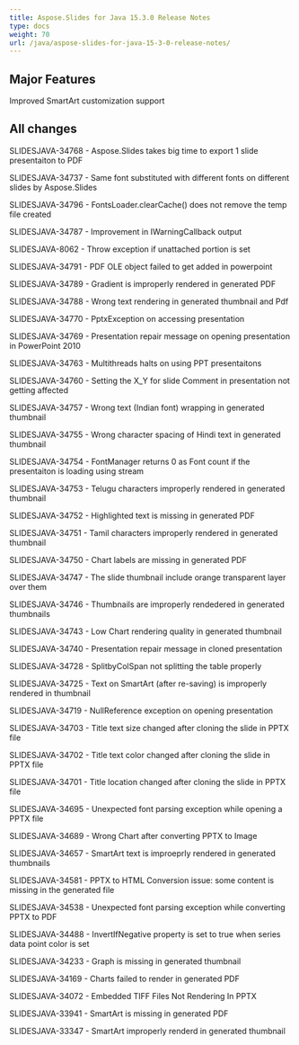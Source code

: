 ```yaml
---
title: Aspose.Slides for Java 15.3.0 Release Notes
type: docs
weight: 70
url: /java/aspose-slides-for-java-15-3-0-release-notes/
---
```


## **Major Features**
Improved SmartArt customization support

## **All changes**

SLIDESJAVA-34768 - Aspose.Slides takes big time to export 1 slide presentaiton to PDF

SLIDESJAVA-34737 - Same font substituted with different fonts on different slides by Aspose.Slides

SLIDESJAVA-34796 - FontsLoader.clearCache() does not remove the temp file created

SLIDESJAVA-34787 - Improvement in IWarningCallback output

SLIDESJAVA-8062 - Throw exception if unattached portion is set

SLIDESJAVA-34791 - PDF OLE object failed to get added in powerpoint

SLIDESJAVA-34789 - Gradient is improperly rendered in generated PDF

SLIDESJAVA-34788 - Wrong text rendering in generated thumbnail and Pdf

SLIDESJAVA-34770 - PptxException on accessing presentation

SLIDESJAVA-34769 - Presentation repair message on opening presentation in PowerPoint 2010

SLIDESJAVA-34763 - Multithreads halts on using PPT presentaitons

SLIDESJAVA-34760 - Setting the X_Y for slide Comment in presentation not getting affected

SLIDESJAVA-34757 - Wrong text (Indian font) wrapping in generated thumbnail

SLIDESJAVA-34755 - Wrong character spacing of Hindi text in generated thumbnail

SLIDESJAVA-34754 - FontManager returns 0 as Font count if the presentaiton is loading using stream

SLIDESJAVA-34753 - Telugu characters improperly rendered in generated thumbnail

SLIDESJAVA-34752 - Highlighted text is missing in generated PDF

SLIDESJAVA-34751 - Tamil characters improperly rendered in generated thumbnail

SLIDESJAVA-34750 - Chart labels are missing in generated PDF

SLIDESJAVA-34747 - The slide thumbnail include orange transparent layer over them

SLIDESJAVA-34746 - Thumbnails are improperly rendedered in generated thumbnails

SLIDESJAVA-34743 - Low Chart rendering quality in generated thumbnail

SLIDESJAVA-34740 - Presentation repair message in cloned presentation

SLIDESJAVA-34728 - SplitbyColSpan not splitting the table properly

SLIDESJAVA-34725 - Text on SmartArt (after re-saving) is improperly rendered in thumbnail

SLIDESJAVA-34719 - NullReference exception on opening presentation

SLIDESJAVA-34703 - Title text size changed after cloning the slide in PPTX file

SLIDESJAVA-34702 - Title text color changed after cloning the slide in PPTX file

SLIDESJAVA-34701 - Title location changed after cloning the slide in PPTX file

SLIDESJAVA-34695 - Unexpected font parsing exception while opening a PPTX file

SLIDESJAVA-34689 - Wrong Chart after converting PPTX to Image

SLIDESJAVA-34657 - SmartArt text is improeprly rendered in generated thumbnails

SLIDESJAVA-34581 - PPTX to HTML Conversion issue: some content is missing in the generated file

SLIDESJAVA-34538 - Unexpected font parsing exception while converting PPTX to PDF

SLIDESJAVA-34488 - InvertIfNegative property is set to true when series data point color is set

SLIDESJAVA-34233 - Graph is missing in generated thumbnail

SLIDESJAVA-34169 - Charts failed to render in generated PDF

SLIDESJAVA-34072 - Embedded TIFF Files Not Rendering In PPTX

SLIDESJAVA-33941 - SmartArt is missing in generated PDF

SLIDESJAVA-33347 - SmartArt improperly renderd in generated thumbnail
